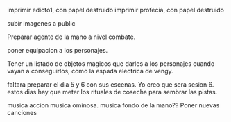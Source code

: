 imprimir edicto1, con papel destruido
imprimir profecia,  con papel destruido

subir imagenes a public

Preparar agente de la mano a nivel combate.

poner equipacion a los personajes.

Tener un listado de objetos magicos que darles a los personajes cuando vayan a conseguirlos, como la espada electrica de vengy.

faltara preparar el dia 5 y 6 con sus escenas. Yo creo que sera sesion 6.
estos dias hay que meter los rituales de cosecha para sembrar las pistas.


musica accion
musica ominosa.
musica fondo de la mano??
Poner nuevas canciones



















